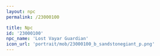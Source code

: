 ```yaml
---
layout: npc
permalink: /23000100

title: Npc
id: '23000100'
npc_name: 'Lost Vayar Guardian'
icon_url: 'portrait/mob/23000100_b_sandstonegiant_p.png'
---
```

